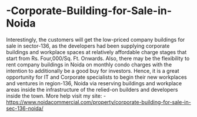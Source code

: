 # -Corporate-Building-for-Sale-in-Noida
Interestingly, the customers will get the low-priced company buildings for sale in sector-136, as the developers had been supplying corporate buildings and workplace spaces at relatively affordable charge stages that start from Rs. Four,000/Sq. Ft. Onwards. Also, there may be the flexibility to rent company buildings in Noida on monthly condo charges with the intention to additionally be a good buy for investors. Hence, it is a great opportunity for IT and Corporate specialists to begin their new workplaces and ventures in region-136, Noida via reserving buildings and workplace areas inside the infrastructure of the relied-on builders and developers inside the town. More help visit my site: - https://www.noidacommercial.com/property/corporate-building-for-sale-in-sec-136-noida/ 
